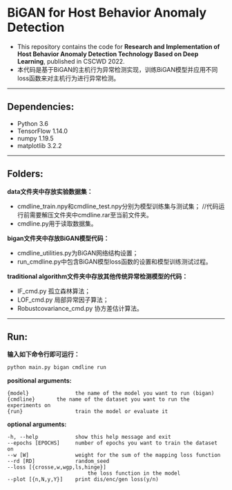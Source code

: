BiGAN for Host Behavior Anomaly Detection
==
* This repository contains the code for **Research and Implementation of Host Behavior Anomaly Detection Technology Based on Deep Learning**, published in CSCWD 2022.
* 本代码是基于BiGAN的主机行为异常检测实现，训练BiGAN模型并应用不同loss函数来对主机行为进行异常检测。

---
Dependencies:
--
*	Python 3.6
*	TensorFlow 1.14.0
*	numpy 1.19.5
*	matplotlib 3.2.2

---
Folders:
--
**data文件夹中存放实验数据集：**
*	cmdline_train.npy和cmdline_test.npy分别为模型训练集与测试集；	//代码运行前需要解压文件夹中cmdline.rar至当前文件夹。
*	cmdline.py用于读取数据集。
	
**bigan文件夹中存放BiGAN模型代码：**
*	cmdline_utilities.py为BiGAN网络结构设置；
*	run_cmdline.py中包含BiGAN模型loss函数的设置和模型训练测试过程。
	
**traditional algorithm文件夹中存放其他传统异常检测模型的代码：**
*	IF_cmd.py 孤立森林算法；
*	LOF_cmd.py 局部异常因子算法；
*	Robustcovariance_cmd.py 协方差估计算法。

---
Run:
--
**输入如下命令行即可运行：**
```python
python main.py bigan cmdline run
```
	
**positional arguments:**

  	{model}               the name of the model you want to run (bigan)
  	{cmdline}		the name of the dataset you want to run the experiments on
  	{run}                 train the model or evaluate it

**optional arguments:**

 	-h, --help            show this help message and exit
  	--epochs [EPOCHS]     number of epochs you want to train the dataset on
 	--w [W]               weight for the sum of the mapping loss function
  	--rd [RD]             random_seed
  	--loss [{crosse,w,wgp,ls,hinge}]
                              the loss function in the model
  	--plot [{n,N,y,Y}]    print dis/enc/gen loss(y/n)

